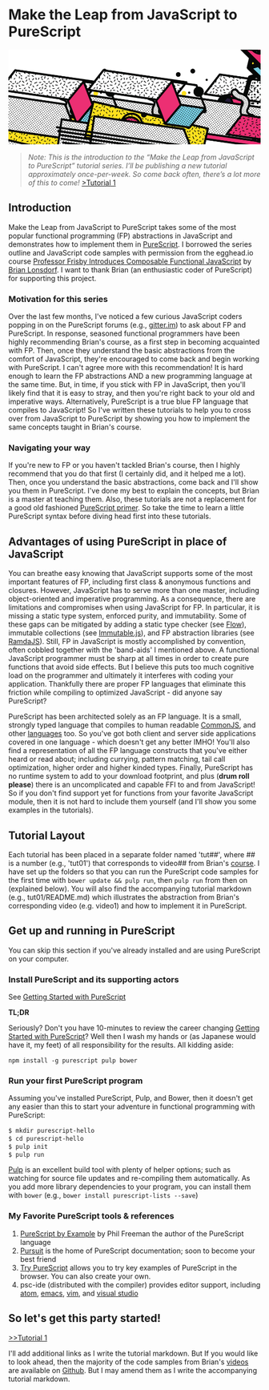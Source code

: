 # Make the Leap from JavaScript to PureScript

![series banner](resources/glitched-abstract.jpg)

> *Note: This is the introduction to the “Make the Leap from JavaScript to PureScript” tutorial series. I’ll be*
> *publishing a new tutorial approximately once-per-week. So come back often, there’s a lot more of this to come!*
> [>Tutorial 1](https://github.com/adkelley/javascript-to-purescript/tree/master/tut01)

## Introduction

Make the Leap from JavaScript to PureScript takes some of the most popular functional programming (FP) abstractions in JavaScript and demonstrates how to implement them in [PureScript](http://www.purescript.org). I borrowed the series outline and JavaScript code samples with permission from the egghead.io course [Professor Frisby Introduces Composable Functional JavaScript](https://egghead.io/courses/professor-frisby-introduces-composable-functional-javascript) by
[Brian Lonsdorf](https://github.com/DrBoolean).  I want to thank Brian (an enthusiastic coder of PureScript) for supporting this project.

### Motivation for this series

Over the last few months, I've noticed a few curious JavaScript coders popping in on the PureScript forums (e.g., [gitter.im](https://gitter.im/purescript/purescript)) to ask about FP and PureScript.  In response, seasoned functional programmers have been highly recommending Brian's course, as a first step in becoming acquainted with FP. Then, once they understand the basic abstractions from the comfort of JavaScript, they're encouraged to come back and begin working with PureScript.  I can't agree more with this recommendation!  It is hard enough to learn the FP abstractions AND a new programming language at the same time.  But, in time, if you stick with FP in JavaScript, then you'll likely find that it is easy to stray, and then you're right back to your old and imperative ways. Alternatively, PureScript is a true blue FP language that compiles to JavaScript!  So I've written these tutorials to help you to cross over from JavaScript to PureScript by showing you how to implement the same concepts taught in Brian's course.

### Navigating your way

If you're new to FP or you haven't tackled Brian's course, then I highly recommend that you do that first (I certainly did, and it helped me a lot). Then, once you understand the basic abstractions, come back and I'll show you them in PureScript. I've done my best to explain the concepts, but Brian is a master at teaching them.  Also, these tutorials are not a replacement for a good old fashioned [PureScript primer](https://leanpub.com/purescript). So take the time to learn a little PureScript syntax before diving head first into these tutorials.

## Advantages of using PureScript in place of JavaScript

You can breathe easy knowing that JavaScript supports some of the most important features of FP, including first class & anonymous functions and closures.  However, JavaScript has to serve more than one master, including object-oriented and imperative programming.  As a consequence, there are limitations and compromises when using JavaScript for FP. In particular, it is missing a static type system, enforced purity, and immutability.  Some of these gaps can be mitigated by adding a static type checker (see [Flow](https://github.com/facebook/flow)), immutable collections (see [Immutable.js](https://facebook.github.io/immutable-js/)), and FP abstraction libraries (see [RamdaJS](http://ramdajs.com)). Still, FP in JavaScript is mostly accomplished by convention, often cobbled together with the 'band-aids' I mentioned above. A functional JavaScript programmer must be sharp at all times in order to create pure functions that avoid side effects.  But I believe this puts too much cognitive load on the programmer and ultimately it interferes with coding your application.  Thankfully there are proper FP languages that eliminate this friction while compiling to optimized JavaScript - did anyone say PureScript?

PureScript has been architected solely as an FP language. It is a small, strongly typed language that compiles to human readable [CommonJS](https://en.wikipedia.org/wiki/CommonJS), and other [languages](https://github.com/andyarvanitis/purescript-native) too. So you've got both client and server side applications covered in one language - which doesn't get any better IMHO!  You'll also find a representation of all the FP language constructs that you've either heard or read about; including currying, pattern matching, tail call optimization, higher order and higher kinded types.  Finally, PureScript has no runtime system to add to your download footprint, and plus (**drum roll please**) there is an uncomplicated and capable FFI to and from JavaScript! So if you don't find support yet for functions from your favorite JavaScript module, then it is not hard to include them yourself (and I'll show you some examples in the tutorials).

## Tutorial Layout

Each tutorial has been placed in a separate folder named 'tut##', where ## is a number (e.g., 'tut01') that corresponds to video## from Brian's [course](https://egghead.io/courses/professor-frisby-introduces-composable-functional-javascript). I have set up the folders so that you can run the PureScript code samples for the first time with `bower update && pulp run`, then `pulp run` from then on (explained below).  You will also find the accompanying tutorial markdown (e.g., tut01/README.md) which illustrates the abstraction from Brian's corresponding video (e.g. video1) and how to implement it in PureScript.

## Get up and running in PureScript

You can skip this section if you've already installed and are using PureScript on your computer.

### Install PureScript and its supporting actors
See [Getting Started with PureScript](http://www.purescript.org/learn/getting-started/)

**TL;DR**

Seriously? Don't you have 10-minutes to review the career changing [Getting Started with PureScript](http://www.purescript.org/learn/getting-started/)? Well then I wash my hands or (as Japanese would have it, my feet) of all responsibility for the results.  All kidding aside:
```
npm install -g purescript pulp bower

```
### Run your first PureScript program

Assuming you've installed PureScript, Pulp, and Bower, then it doesn't get any easier than this to start your adventure in functional programming with PureScript:

```
$ mkdir purescript-hello
$ cd purescript-hello
$ pulp init
$ pulp run
```
[Pulp](https://github.com/bodil/pulp) is an excellent build tool with plenty of helper options; such as watching for source file updates and re-compiling them automatically. As you add more library dependencies to your program, you can install them with `bower` (e.g., `bower install purescript-lists --save`)


### My Favorite PureScript tools & references

1. [PureScript by Example](https://leanpub.com/purescript/) by Phil Freeman the author of the PureScript language
2. [Pursuit](https://pursuit.purescript.org) is the home of PureScript documentation; soon to become your best friend
3. [Try PureScript](http://try.purescript.org/) allows you to try key examples of PureScript in the browser.  You can also create your own.
4. psc-ide (distributed with the compiler) provides editor support, including [atom](https://github.com/nwolverson/atom-ide-purescript), [emacs]( https://github.com/epost/psc-ide-emacs), [vim](https://github.com/FrigoEU/psc-ide-vim), and [visual studio]( https://github.com/nwolverson/vscode-ide-purescript)

## So let's get this party started!

[>>Tutorial 1](https://github.com/adkelley/javascript-to-purescript/tree/master/tut01)

I'll add additional links as I write the tutorial markdown. But If you would like to look ahead, then the majority of the code samples from Brian's [videos](https://egghead.io/courses/professor-frisby-introduces-composable-functional-javascript) are available on [Github](https://github.com/adkelley/javascript-to-purescript). But I may amend them as I write the accompanying tutorial markdown.  
